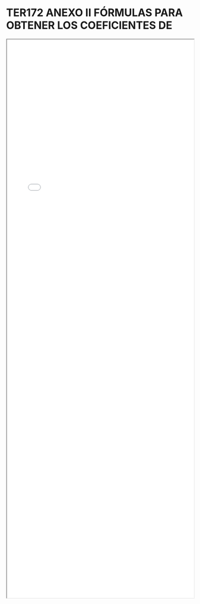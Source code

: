 
# TER172 ANEXO II FÓRMULAS PARA OBTENER LOS COEFICIENTES DE

<iframe src="../TER172 ANEXO II FÓRMULAS PARA OBTENER LOS COEFICIENTES DE.pdf" width="100%" height="1500px"></iframe>

